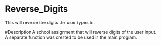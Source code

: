 # Reverse_Digits
This will reverse the digits the user types in.

#Description 
A school assignment that will reverse digits of the user input.  A separate function was created to be used in the main program.  
